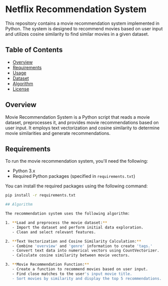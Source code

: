 
# Netflix Recommendation System

This repository contains a movie recommendation system implemented in Python. The system is designed to recommend movies based on user input and utilizes cosine similarity to find similar movies in a given dataset.

## Table of Contents

- [Overview](#overview)
- [Requirements](#requirements)
- [Usage](#usage)
- [Dataset](#dataset)
- [Algorithm](#algorithm)
- [License](#license)

## Overview

Movie Recommendation System is a Python script that reads a movie dataset, preprocesses it, and provides movie recommendations based on user input. It employs text vectorization and cosine similarity to determine movie similarities and generate recommendations.

## Requirements

To run the movie recommendation system, you'll need the following:

- Python 3.x
- Required Python packages (specified in `requirements.txt`)

You can install the required packages using the following command:

```bash
pip install -r requirements.txt

## Algorithm

The recommendation system uses the following algorithm:

1. **Load and preprocess the movie dataset:**
   - Import the dataset and perform initial data exploration.
   - Clean and select relevant features.

2. **Text Vectorization and Cosine Similarity Calculation:**
   - Combine 'overview' and 'genre' information to create 'tags.'
   - Convert text data into numerical vectors using CountVectorizer.
   - Calculate cosine similarity between movie vectors.

3. **Movie Recommendation Function:**
   - Create a function to recommend movies based on user input.
   - Find close matches to the user's input movie title.
   - Sort movies by similarity and display the top 5 recommendations.


